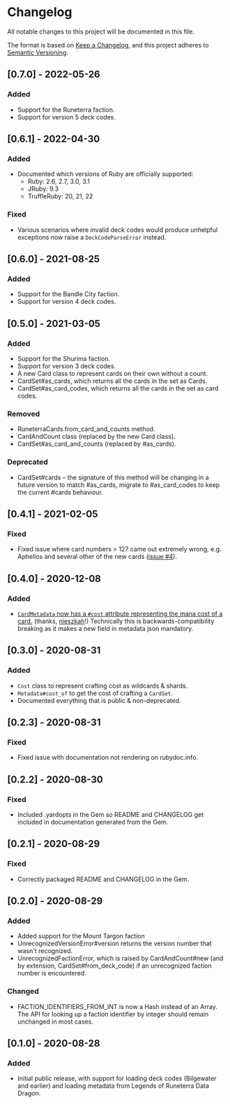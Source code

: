 # Changelog
All notable changes to this project will be documented in this file.

The format is based on [Keep a Changelog](https://keepachangelog.com/en/1.0.0/),
and this project adheres to [Semantic Versioning](https://semver.org/spec/v2.0.0.html).

## [0.7.0] - 2022-05-26
### Added

- Support for the Runeterra faction.
- Support for version 5 deck codes.

## [0.6.1] - 2022-04-30
### Added

- Documented which versions of Ruby are officially supported:
  - Ruby: 2.6, 2.7, 3.0, 3.1
  - JRuby: 9.3
  - TruffleRuby: 20, 21, 22

### Fixed

- Various scenarios where invalid deck codes would produce unhelpful exceptions now raise a `DeckCodeParseError` instead.

## [0.6.0] - 2021-08-25
### Added
- Support for the Bandle City faction.
- Support for version 4 deck codes.

## [0.5.0] - 2021-03-05
### Added
- Support for the Shurima faction.
- Support for version 3 deck codes.
- A new Card class to represent cards on their own without a count.
- CardSet#as_cards, which returns all the cards in the set as Cards.
- CardSet#as_card_codes, which returns all the cards in the set as card codes.

### Removed
- RuneterraCards.from_card_and_counts method.
- CardAndCount class (replaced by the new Card class).
- CardSet#as_card_and_counts (replaced by #as_cards).

### Deprecated
- CardSet#cards – the signature of this method will be changing in a future version to match #as_cards, migrate to #as_card_codes to keep the current #cards behaviour.

## [0.4.1] - 2021-02-05
### Fixed

- Fixed issue where card numbers > 127 came out extremely wrong, e.g. Aphelios and several other of the new cards ([issue #4](https://github.com/zofrex/runeterra_cards/issues/4)).

## [0.4.0] - 2020-12-08
### Added
- [`CardMetadata` now has a `#cost` attribute representing the mana cost of a card.](https://github.com/zofrex/runeterra_cards/pull/3) (thanks, [nieszkah](https://github.com/alpm)!) Technically this is backwards-compatibility breaking as it makes a new field in metadata json mandatory.

## [0.3.0] - 2020-08-31
### Added
- `Cost` class to represent crafting cost as wildcards & shards.
- `Metadata#cost_of` to get the cost of crafting a `CardSet`.
- Documented everything that is public & non-deprecated.

## [0.2.3] - 2020-08-31
### Fixed
- Fixed issue with documentation not rendering on rubydoc.info.

## [0.2.2] - 2020-08-30
### Fixed
- Included .yardopts in the Gem so README and CHANGELOG get included in documentation generated from the Gem.

## [0.2.1] - 2020-08-29
### Fixed
- Correctly packaged README and CHANGELOG in the Gem.

## [0.2.0] - 2020-08-29
### Added
- Added support for the Mount Targon faction
- UnrecognizedVersionError#version returns the version number that wasn't recognized.
- UnrecognizedFactionError, which is raised by CardAndCount#new (and by extension, CardSet#from_deck_code) if an unrecognized faction number is encountered.

### Changed
- FACTION_IDENTIFIERS_FROM_INT is now a Hash instead of an Array. The API for looking up a faction identifier by integer should remain unchanged in most cases.

## [0.1.0] - 2020-08-28
### Added
- Initial public release, with support for loading deck codes (Bilgewater and earlier) and loading metadata from Legends of Runeterra Data Dragon.
